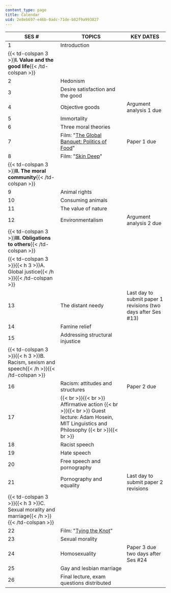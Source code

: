 ```yaml
---
content_type: page
title: Calendar
uid: 2e8eb697-e46b-0adc-71de-b82f9a993827
---
```


| SES # | TOPICS | KEY DATES |
| --- | --- | --- |
| 1 | Introduction | &nbsp; |
| {{< td-colspan 3 >}}**I. Value and the good life**{{< /td-colspan >}} |||
| 2 | Hedonism | &nbsp; |
| 3 | Desire satisfaction and the good | &nbsp; |
| 4 | Objective goods | Argument analysis 1 due |
| 5 | Immortality | &nbsp; |
| 6 | Three moral theories | &nbsp; |
| 7 | Film: "[The Global Banquet: Politics of Food](http://www.films.com/ecTitleDetail.aspx?TitleID=96356)" | Paper 1 due |
| 8 | Film: "[Skin Deep](http://www.irisfilms.org/films/skin-deep/)" | &nbsp; |
| {{< td-colspan 3 >}}**II. The moral community**{{< /td-colspan >}} |||
| 9 | Animal rights | &nbsp; |
| 10 | Consuming animals | &nbsp; |
| 11 | The value of nature | &nbsp; |
| 12 | Environmentalism | Argument analysis 2 due |
| {{< td-colspan 3 >}}**III. Obligations to others**{{< /td-colspan >}} |||
| {{< td-colspan 3 >}}{{< h 3 >}}A. Global justice{{< /h >}}{{< /td-colspan >}} |||
| 13 | The distant needy | Last day to submit paper 1 revisions (two days after Ses #13) |
| 14 | Famine relief | &nbsp; |
| 15 | Addressing structural injustice | &nbsp; |
| {{< td-colspan 3 >}}{{< h 3 >}}B. Racism, sexism and speech{{< /h >}}{{< /td-colspan >}} |||
| 16 | Racism: attitudes and structures | Paper 2 due |
| 17 |  {{< br >}}{{< br >}} Affirmative action {{< br >}}{{< br >}} Guest lecture: Adam Hosein, MIT Linguistics and Philosophy {{< br >}}{{< br >}}  | &nbsp; |
| 18 | Racist speech | &nbsp; |
| 19 | Hate speech | &nbsp; |
| 20 | Free speech and pornography | &nbsp; |
| 21 | Pornography and equality | Last day to submit paper 2 revisions |
| {{< td-colspan 3 >}}{{< h 3 >}}C. Sexual morality and marriage{{< /h >}}{{< /td-colspan >}} |||
| 22 | Film: "[Tying the Knot](http://www.1049films.com/)" | &nbsp; |
| 23 | Sexual morality | &nbsp; |
| 24 | Homosexuality | Paper 3 due two days after Ses #24 |
| 25 | Gay and lesbian marriage | &nbsp; |
| 26 | Final lecture, exam questions distributed |